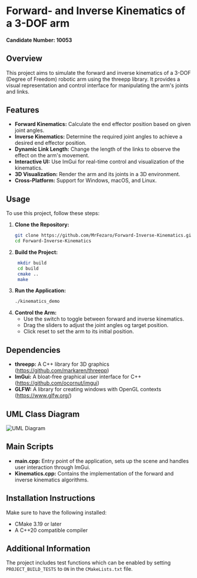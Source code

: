 # Forward- and Inverse Kinematics of a 3-DOF arm
#### Candidate Number: 10053

## Overview
This project aims to simulate the forward and inverse kinematics of a 3-DOF (Degree of Freedom) robotic arm using the threepp library. It provides a visual representation and control interface for manipulating the arm's joints and links.

## Features
- **Forward Kinematics:** Calculate the end effector position based on given joint angles.
- **Inverse Kinematics:** Determine the required joint angles to achieve a desired end effector position.
- **Dynamic Link Length:** Change the length of the links to observe the effect on the arm's movement.
- **Interactive UI:** Use ImGui for real-time control and visualization of the kinematics.
- **3D Visualization:** Render the arm and its joints in a 3D environment.
- **Cross-Platform:** Support for Windows, macOS, and Linux.

## Usage
To use this project, follow these steps:

1. **Clone the Repository:**
   ```sh
   git clone https://github.com/MrFezaro/Forward-Inverse-Kinematics.git
   cd Forward-Inverse-Kinematics
   ```
2. **Build the Project:**
   ```sh
    mkdir build
    cd build
    cmake ..
    make
    ```
3. **Run the Application:**
    ```sh
    ./kinematics_demo
    ```
4. **Control the Arm:**
    - Use the switch to toggle between forward and inverse kinematics.
    - Drag the sliders to adjust the joint angles og target position.
    - Click reset to set the arm to its initial position.

## Dependencies
- **threepp:** A C++ library for 3D graphics
    (https://github.com/markaren/threepp)
- **ImGui:** A bloat-free graphical user interface for C++
    (https://github.com/ocornut/imgui)
- **GLFW:** A library for creating windows with OpenGL contexts
    (https://www.glfw.org/)

## UML Class Diagram
![UML Diagram](UML_Diagram.png)

## Main Scripts
- **main.cpp:** Entry point of the application, sets up the scene and handles user interaction through ImGui.
- **Kinematics.cpp:** Contains the implementation of the forward and inverse kinematics algorithms.

## Installation Instructions
Make sure to have the following installed:
- CMake 3.19 or later
- A C++20 compatible compiler

## Additional Information
The project includes test functions which can be enabled by setting `PROJECT_BUILD_TESTS` to `ON` in the `CMakeLists.txt` file.
